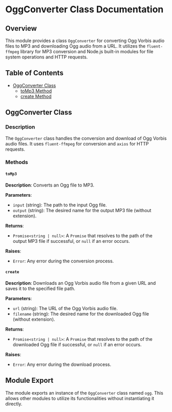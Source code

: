 # OggConverter Class Documentation

## Overview

This module provides a class `OggConverter` for converting Ogg Vorbis audio files to MP3 and downloading Ogg audio from a URL. It utilizes the `fluent-ffmpeg` library for MP3 conversion and Node.js built-in modules for file system operations and HTTP requests.

## Table of Contents

- [OggConverter Class](#oggconverter-class)
    - [toMp3 Method](#tomp3-method)
    - [create Method](#create-method)


## OggConverter Class

### Description

The `OggConverter` class handles the conversion and download of Ogg Vorbis audio files. It uses `fluent-ffmpeg` for conversion and `axios` for HTTP requests.

### Methods

#### `toMp3`

**Description**: Converts an Ogg file to MP3.

**Parameters**:
- `input` (string): The path to the input Ogg file.
- `output` (string): The desired name for the output MP3 file (without extension).

**Returns**:
- `Promise<string | null>`: A `Promise` that resolves to the path of the output MP3 file if successful, or `null` if an error occurs.

**Raises**:
- `Error`: Any error during the conversion process.


#### `create`

**Description**: Downloads an Ogg Vorbis audio file from a given URL and saves it to the specified file path.

**Parameters**:
- `url` (string): The URL of the Ogg Vorbis audio file.
- `filename` (string): The desired name for the downloaded Ogg file (without extension).

**Returns**:
- `Promise<string | null>`: A `Promise` that resolves to the path of the downloaded Ogg file if successful, or `null` if an error occurs.

**Raises**:
- `Error`: Any error during the download process.


## Module Export

The module exports an instance of the `OggConverter` class named `ogg`. This allows other modules to utilize its functionalities without instantiating it directly.
